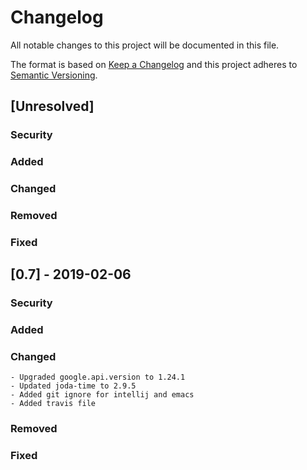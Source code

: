 <!--
  Copyright 2019 Google LLC

  Licensed under the Apache License, Version 2.0 (the "License");
  you may not use this file except in compliance with the License.
  You may obtain a copy of the License at

       https://www.apache.org/licenses/LICENSE-2.0

  Unless required by applicable law or agreed to in writing, software
  distributed under the License is distributed on an "AS IS" BASIS,
  WITHOUT WARRANTIES OR CONDITIONS OF ANY KIND, either express or implied.
  See the License for the specific language governing permissions and
  limitations under the License.
-->
# Changelog
All notable changes to this project will be documented in this file.

The format is based on [Keep a Changelog](http://keepachangelog.com/en/1.0.0/)
and this project adheres to [Semantic Versioning](http://semver.org/spec/v2.0.0.html).

## [Unresolved]

 ### Security
 
 ### Added
  
 ### Changed
				
 ### Removed
				 
 ### Fixed
 
## [0.7] - 2019-02-06

 ### Security
 
 ### Added
  
 ### Changed
	- Upgraded google.api.version to 1.24.1
	- Updated joda-time to 2.9.5
	- Added git ignore for intellij and emacs
	- Added travis file
				
 ### Removed
				 
 ### Fixed
 
